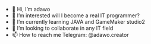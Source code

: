 - 👋 Hi, I’m adawo
- 👀 I’m interested will I become a real IT programmer?
- 🌱 I’m currently learning JAVA and GameMaker studio2
- 💞️ I’m looking to collaborate in any IT field
- 📫 How to reach me 
Telegram: @adawo.creator

<!---
adawo-kai/adawo-kai is a ✨ special ✨ repository because its `README.md` (this file) appears on your GitHub profile.
You can click the Preview link to take a look at your changes.
--->
